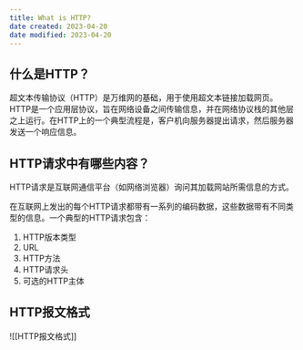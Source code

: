 ```yaml
---
title: What is HTTP?
date created: 2023-04-20
date modified: 2023-04-20
---
```


## 什么是HTTP？

超文本传输协议（HTTP）是万维网的基础，用于使用超文本链接加载网页。HTTP是一个应用层协议，旨在网络设备之间传输信息，并在网络协议栈的其他层之上运行。在HTTP上的一个典型流程是，客户机向服务器提出请求，然后服务器发送一个响应信息。

## HTTP请求中有哪些内容？

HTTP请求是互联网通信平台（如网络浏览器）询问其加载网站所需信息的方式。

在互联网上发出的每个HTTP请求都带有一系列的编码数据，这些数据带有不同类型的信息。一个典型的HTTP请求包含：

1.  HTTP版本类型
2.  URL
3.  HTTP方法
4.  HTTP请求头
5.  可选的HTTP主体

## HTTP报文格式

![[HTTP报文格式]]